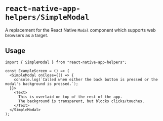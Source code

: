 # `react-native-app-helpers/SimpleModal`

A replacement for the React Native `Modal` component which supports web browsers
as a target.

## Usage

```tsx
import { SimpleModal } from "react-native-app-helpers";

const ExampleScreen = () => (
  <SimpleModal onClose={() => {
    console.log(`Called when either the back button is pressed or the modal's background is pressed.`);
  }}>
    <Text>
      This is overlaid on top of the rest of the app.
      The background is transparent, but blocks clicks/touches.
    </Text>
  </SimpleModal>
);
```
